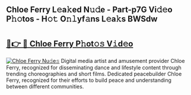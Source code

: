 ## Chloe Ferry L𝚎a𝚔ed N𝚞𝚍e - Part-p7G Vi𝚍𝚎o P𝚑𝚘tos - H𝚘𝚝 O𝚗𝚕yf𝚊ns L𝚎a𝚔s BWSdw

# <h2><a href="http://kf9fk9.oniu.top/?m=Chloe+Ferry">🔗👉 🔴 Chloe Ferry P𝚑ot𝚘𝚜 V𝚒d𝚎o</a></h2>

[![Chloe Ferry Nu𝚍e𝚜](https://i.imgur.com/0qMVB7G.gif)](http://kf9fk9.oniu.top/?m=Chloe+Ferry)
Digital media artist and amusement provider Chloe Ferry, recognized for disseminating dance and lifestyle content through trending choreographies and short films. Dedicated peacebuilder Chloe Ferry, recognized for their efforts to build peace and understanding between different communities.  
